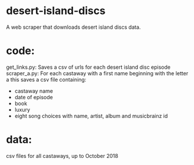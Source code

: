 # desert-island-discs
A web scraper that downloads desert island discs data.

# code:
get_links.py: Saves a csv of urls for each desert island disc episode
scraper_a.py: For each castaway with a first name beginning with the letter a this saves a csv file containing:
 - castaway name
 - date of episode
 - book
 - luxury
 - eight song choices with name, artist, album and musicbrainz id
 
 # data:
 csv files for all castaways, up to October 2018
